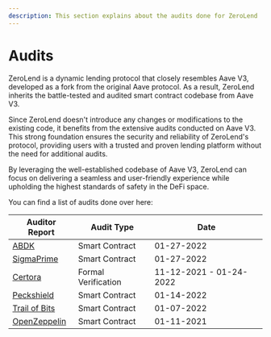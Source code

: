 ```yaml
---
description: This section explains about the audits done for ZeroLend
---
```


# Audits

ZeroLend is a dynamic lending protocol that closely resembles Aave V3, developed as a fork from the original Aave protocol. As a result, ZeroLend inherits the battle-tested and audited smart contract codebase from Aave V3.&#x20;

Since ZeroLend doesn't introduce any changes or modifications to the existing code, it benefits from the extensive audits conducted on Aave V3. This strong foundation ensures the security and reliability of ZeroLend's protocol, providing users with a trusted and proven lending platform without the need for additional audits.&#x20;

By leveraging the well-established codebase of Aave V3, ZeroLend can focus on delivering a seamless and user-friendly experience while upholding the highest standards of safety in the DeFi space.

You can find a list of audits done over here:

| Auditor Report                                                                                                          | Audit Type          | Date                    |
| ----------------------------------------------------------------------------------------------------------------------- | ------------------- | ----------------------- |
| [ABDK](https://github.com/aave/aave-v3-core/blob/master/audits/27-01-2022\_ABDK\_AaveV3.pdf)                            | Smart Contract      | 01-27-2022              |
| [SigmaPrime](https://github.com/aave/aave-v3-core/blob/master/audits/27-01-2022\_SigmaPrime\_AaveV3.pdf)                | Smart Contract      | 01-27-2022              |
| [Certora](https://github.com/aave/aave-v3-core/blob/master/certora/Aave\_V3\_Formal\_Verification\_Report\_Jan2022.pdf) | Formal Verification | 11-12-2021 - 01-24-2022 |
| [Peckshield](https://github.com/aave/aave-v3-core/blob/master/audits/14-01-2022\_PeckShield\_AaveV3.pdf)                | Smart Contract      | 01-14-2022              |
| [Trail of Bits](https://github.com/aave/aave-v3-core/blob/master/audits/07-01-2022\_TrailOfBits\_AaveV3.pdf)            | Smart Contract      | 01-07-2022              |
| [OpenZeppelin](https://github.com/aave/aave-v3-core/blob/master/audits/01-11-2021\_OpenZeppelin\_AaveV3.pdf)            | Smart Contract      | 01-11-2021              |
